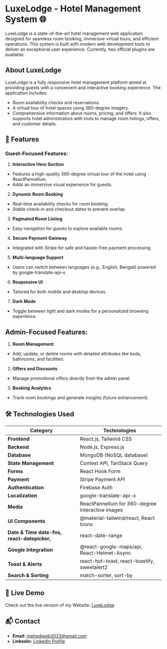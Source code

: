 # LuxeLodge - Hotel Management System 🌐

LuxeLodge is a state-of-the-art hotel management web application designed for seamless room booking, immersive virtual tours, and efficient operations. This system is built with modern web development tools to deliver an exceptional user experience.
Currently, two official plugins are available:

## About LuxeLodge
LuxeLodge is a fully responsive hotel management platform aimed at providing guests with a convenient and interactive booking experience. The application includes:
- Room availability checks and reservations.
- A virtual tour of hotel spaces using 360-degree imagery.
- Comprehensive information about rooms, pricing, and offers.
It also supports hotel administrators with tools to manage room listings, offers, and customer details.

## 🌟 Features
### Guest-Focused Features:
1. **Interactive Hero Section**
 - Features a high-quality 360-degree virtual tour of the hotel using ReactPannellum.
 - Adds an immersive visual experience for guests.

2. **Dynamic Room Booking**
- Real-time availability checks for room booking.
- Stable check-in and checkout dates to prevent overlap.

3. **Paginated Room Listing**
- Easy navigation for guests to explore available rooms.

4. **Secure Payment Gateway**
- Integrated with Stripe for safe and hassle-free payment processing.

5. **Multi-language Support**
- Users can switch between languages (e.g., English, Bengali) powered by google-translate-api-x.

6. **Responsive UI**
- Tailored for both mobile and desktop devices.

7. **Dark Mode**
- Toggle between light and dark modes for a personalized browsing experience.

## Admin-Focused Features:
1. **Room Management**
- Add, update, or delete rooms with detailed attributes like beds, bathrooms, and facilities.
2. **Offers and Discounts**
- Manage promotional offers directly from the admin panel.
3. **Booking Analytics**
- Track room bookings and generate insights (future enhancement).

## 🛠 Technologies Used
| **Category**                                        | **Technologies**                                         |
|-----------------------------------------------------|----------------------------------------------------------|
|**Frontend**	                                      |      React.js, Tailwind CSS                              |
|**Backend**	                                      |      Node.js, Express.js                                 |
|**Database**	                                      |      MongoDB (NoSQL database)                            |
|**State Management**	                              |      Context API, TanStack Query                         |
|**Forms**	                                          |      React Hook Form                                     |
|**Payment**	                                      |      Stripe Payment API                                  |
|**Authentication**	                                  |      Firebase Auth                                       |
|**Localization**	                                  |      google-translate-api-x                              |
|**Media**	                                          |      ReactPannellum for 360-degree interactive images    |
|**UI Components**	                                  |      @material-tailwind/react, React Icons               |
|**Date & Time	date-fns, react-datepicker,**         |       react-date-range                                   |
|**Google Integration**	                              |      @react-google-maps/api, React-Helmet-Async          |
|**Toast & Alerts**	                                  |      react-hot-toast, react-toastify, sweetalert2        |
|**Search & Sorting**                                 |      match-sorter, sort-by                               |



## 🔗 Live Demo
Check out the live version of my Website: [LuxeLodge](https://luxelodge-5b783.web.app/)

## 📬 Contact
- **Email:** mehediweb2023@gmail.com
- **Linkedin:** [LinkedIn Profile](https://www.linkedin.com/in/mohammad-mehedi-hasan-364b2432b/)